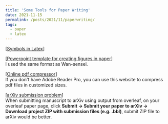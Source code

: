 ```yaml
---
title: 'Some Tools for Paper Writing'
date: 2021-11-15
permalink: /posts/2021/11/paperwriting/
tags:
  - paper
  - latex
---
```


[<a href="http://mohu.org/info/symbols/symbols.html" target="_blank">Symbols in Latex</a>]

[<a href="https://docs.google.com/presentation/d/1O-zuYa7TAkMlUSHN20UNdTy33FFXZFId/edit?usp=sharing&ouid=108798049213803158796&rtpof=true&sd=true">Powerpoint template for creating figures in paper</a>]     
I used the same format as Wan-sensei. 

[<a href="https://online2pdf.com/" target="_blank">Online pdf compressor</a>]     
If you don't have Adobe Reader Pro, you can use this website to compress pdf files in customized sizes. 

[<a href="https://www.overleaf.com/learn/how-to/Exporting_your_work_from_Overleaf#Downloading_with_.bbl_file.2C_for_journal_submission" target="_blank">arXiv submission problem</a>]     
When submitting manuscript to arXiv using output from overleaf, on your overleaf paper page, click **Submit -> Submit your paper to arXiv -> Download project ZIP with submission files (e.g. .bbl)**, submit ZIP file to arXiv would be better. 

